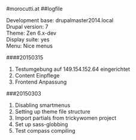 #morocutti.at
##logfile

Development base: drupalmaster2014.local  
Drupal version: 7  
Theme: Zen 6.x-dev  
Display suite: yes  
Menu: Nice menus 

####20150315

1. Testumgebung auf 149.154.152.64 eingerichtet
2. Content Einpflege
3. Frontend Anpassung 

###20150303

1. Disabling smartmenus
2. Setting up theme file structure
3. Import partials from trickywomen project
4. Set up sass-globbing
5. Test compass compiling
